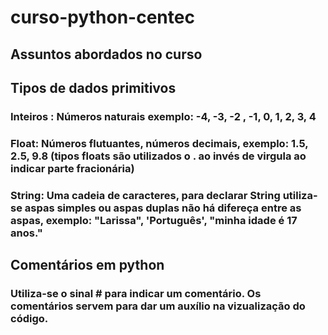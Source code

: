# curso-python-centec
## Assuntos abordados no curso

## Tipos de dados primitivos
### Inteiros : Números naturais exemplo: -4, -3, -2 , -1, 0, 1, 2, 3, 4

### Float: Números flutuantes, números decimais, exemplo: 1.5, 2.5, 9.8 (tipos floats são utilizados o . ao invés de virgula ao indicar parte fracionária)

### String: Uma cadeia de caracteres, para declarar String utiliza-se aspas simples ou aspas duplas não há difereça entre as aspas, exemplo: "Larissa", 'Português', "minha idade é 17 anos."

## Comentários em python
### Utiliza-se o sinal # para indicar um comentário. Os comentários servem para dar um auxílio na vizualização do código.
